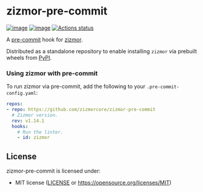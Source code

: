 # zizmor-pre-commit

[![image](https://img.shields.io/pypi/v/zizmor/1.14.1.svg)](https://pypi.python.org/pypi/zizmor)
[![image](https://img.shields.io/pypi/l/zizmor/1.14.1.svg)](https://pypi.python.org/pypi/zizmor)
[![Actions status](https://github.com/zizmorcore/zizmor-pre-commit/workflows/main/badge.svg)](https://github.com/zizmorcore/zizmor-pre-commit/actions)

A [pre-commit](https://pre-commit.com/) hook for [zizmor](https://github.com/zizmorcore/zizmor).

Distributed as a standalone repository to enable installing `zizmor` via prebuilt wheels from
[PyPI](https://pypi.org/project/zizmor/).

### Using zizmor with pre-commit

To run zizmor via pre-commit, add the following to your `.pre-commit-config.yaml`:

```yaml
repos:
- repo: https://github.com/zizmorcore/zizmor-pre-commit
  # Zizmor version.
  rev: v1.14.1
  hooks:
    # Run the linter.
    - id: zizmor
```

## License

zizmor-pre-commit is licensed under:

- MIT license ([LICENSE](LICENSE) or <https://opensource.org/licenses/MIT>)
